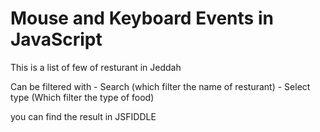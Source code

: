 # Mouse and Keyboard Events in JavaScript

This is a list of few of resturant in Jeddah

Can be filtered with 
    - Search (which filter the name of resturant)
    - Select type (Which filter the type of food)

you can find the result in JSFIDDLE


